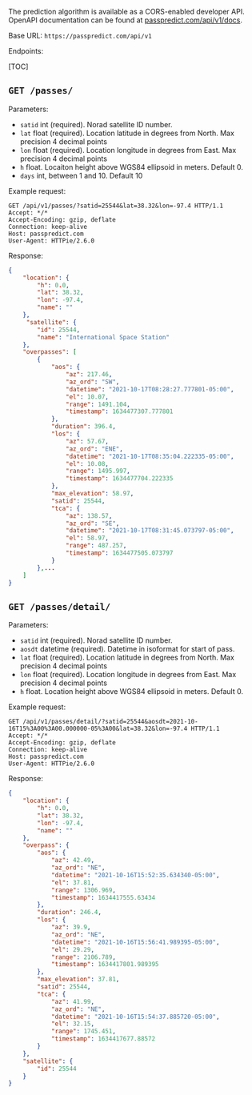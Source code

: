 The prediction algorithm is available as a CORS-enabled developer API.
OpenAPI documentation can be found at [passpredict.com/api/v1/docs](/api/v1/docs).

Base URL: `https://passpredict.com/api/v1`

Endpoints:

[TOC]

## `GET /passes/`

Parameters:

- `satid` int (required). Norad satellite ID number.
- `lat` float (required). Location latitude in degrees from North. Max precision 4 decimal points
- `lon` float (required). Location longitude in degrees from East. Max precision 4 decimal points
- `h` float. Locaiton height above WGS84 ellipsoid in meters. Default 0.
- `days` int, between 1 and 10. Default 10

Example request:
```
GET /api/v1/passes/?satid=25544&lat=38.32&lon=-97.4 HTTP/1.1
Accept: */*
Accept-Encoding: gzip, deflate
Connection: keep-alive
Host: passpredict.com
User-Agent: HTTPie/2.6.0
```

Response:
```json
{
    "location": {
        "h": 0.0,
        "lat": 38.32,
        "lon": -97.4,
        "name": ""
    },
     "satellite": {
        "id": 25544,
        "name": "International Space Station"
    },
    "overpasses": [
        {
            "aos": {
                "az": 217.46,
                "az_ord": "SW",
                "datetime": "2021-10-17T08:28:27.777801-05:00",
                "el": 10.07,
                "range": 1491.104,
                "timestamp": 1634477307.777801
            },
            "duration": 396.4,
            "los": {
                "az": 57.67,
                "az_ord": "ENE",
                "datetime": "2021-10-17T08:35:04.222335-05:00",
                "el": 10.08,
                "range": 1495.997,
                "timestamp": 1634477704.222335
            },
            "max_elevation": 58.97,
            "satid": 25544,
            "tca": {
                "az": 138.57,
                "az_ord": "SE",
                "datetime": "2021-10-17T08:31:45.073797-05:00",
                "el": 58.97,
                "range": 487.257,
                "timestamp": 1634477505.073797
            }
        },...
    ]
}
```


## `GET /passes/detail/`

Parameters:

- `satid` int (required). Norad satellite ID number.
- `aosdt` datetime (required). Datetime in isoformat for start of pass.
- `lat` float (required). Location latitude in degrees from North. Max precision 4 decimal points
- `lon` float (required). Location longitude in degrees from East. Max precision 4 decimal points
- `h` float. Location height above WGS84 ellipsoid in meters. Default 0.

Example request:
```
GET /api/v1/passes/detail/?satid=25544&aosdt=2021-10-16T15%3A00%3A00.000000-05%3A00&lat=38.32&lon=-97.4 HTTP/1.1
Accept: */*
Accept-Encoding: gzip, deflate
Connection: keep-alive
Host: passpredict.com
User-Agent: HTTPie/2.6.0
```

Response:
```json
{
    "location": {
        "h": 0.0,
        "lat": 38.32,
        "lon": -97.4,
        "name": ""
    },
    "overpass": {
        "aos": {
            "az": 42.49,
            "az_ord": "NE",
            "datetime": "2021-10-16T15:52:35.634340-05:00",
            "el": 37.81,
            "range": 1306.969,
            "timestamp": 1634417555.63434
        },
        "duration": 246.4,
        "los": {
            "az": 39.9,
            "az_ord": "NE",
            "datetime": "2021-10-16T15:56:41.989395-05:00",
            "el": 29.29,
            "range": 2106.789,
            "timestamp": 1634417801.989395
        },
        "max_elevation": 37.81,
        "satid": 25544,
        "tca": {
            "az": 41.99,
            "az_ord": "NE",
            "datetime": "2021-10-16T15:54:37.885720-05:00",
            "el": 32.15,
            "range": 1745.451,
            "timestamp": 1634417677.88572
        }
    },
    "satellite": {
        "id": 25544
    }
}
```